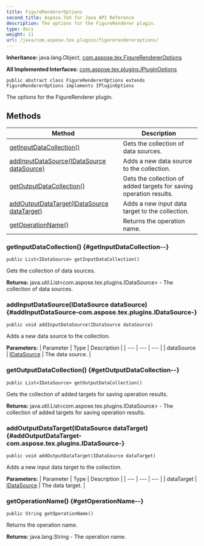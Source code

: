```yaml
---
title: FigureRendererOptions
second_title: Aspose.TeX for Java API Reference
description: The options for the FigureRenderer plugin.
type: docs
weight: 11
url: /java/com.aspose.tex.plugins/figurerendereroptions/
---
```

**Inheritance:**
java.lang.Object, [com.aspose.tex.FigureRendererOptions](../../com.aspose.tex/figurerendereroptions)

**All Implemented Interfaces:**
[com.aspose.tex.plugins.IPluginOptions](../../com.aspose.tex.plugins/ipluginoptions)
```
public abstract class FigureRendererOptions extends FigureRendererOptions implements IPluginOptions
```

The options for the  FigureRenderer  plugin.
## Methods

| Method | Description |
| --- | --- |
| [getInputDataCollection()](#getInputDataCollection--) | Gets the collection of data sources. |
| [addInputDataSource(IDataSource dataSource)](#addInputDataSource-com.aspose.tex.plugins.IDataSource-) | Adds a new data source to the collection. |
| [getOutputDataCollection()](#getOutputDataCollection--) | Gets the collection of added targets for saving operation results. |
| [addOutputDataTarget(IDataSource dataTarget)](#addOutputDataTarget-com.aspose.tex.plugins.IDataSource-) | Adds a new input data target to the collection. |
| [getOperationName()](#getOperationName--) | Returns the operation name. |
### getInputDataCollection() {#getInputDataCollection--}
```
public List<IDataSource> getInputDataCollection()
```


Gets the collection of data sources.

**Returns:**
java.util.List<com.aspose.tex.plugins.IDataSource> - The collection of data sources.
### addInputDataSource(IDataSource dataSource) {#addInputDataSource-com.aspose.tex.plugins.IDataSource-}
```
public void addInputDataSource(IDataSource dataSource)
```


Adds a new data source to the collection.

**Parameters:**
| Parameter | Type | Description |
| --- | --- | --- |
| dataSource | [IDataSource](../../com.aspose.tex.plugins/idatasource) | The data source. |

### getOutputDataCollection() {#getOutputDataCollection--}
```
public List<IDataSource> getOutputDataCollection()
```


Gets the collection of added targets for saving operation results.

**Returns:**
java.util.List<com.aspose.tex.plugins.IDataSource> - The collection of added targets for saving operation results.
### addOutputDataTarget(IDataSource dataTarget) {#addOutputDataTarget-com.aspose.tex.plugins.IDataSource-}
```
public void addOutputDataTarget(IDataSource dataTarget)
```


Adds a new input data target to the collection.

**Parameters:**
| Parameter | Type | Description |
| --- | --- | --- |
| dataTarget | [IDataSource](../../com.aspose.tex.plugins/idatasource) | The data target. |

### getOperationName() {#getOperationName--}
```
public String getOperationName()
```


Returns the operation name.

**Returns:**
java.lang.String - The operation name.
